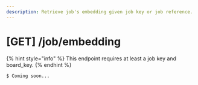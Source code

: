```yaml
---
description: Retrieve job's embedding given job key or job reference.
---
```


# \[GET\] /job/embedding

{% hint style="info" %}
This endpoint requires at least a job key and board\_key.
{% endhint %}

```text
$ Coming soon...
```

